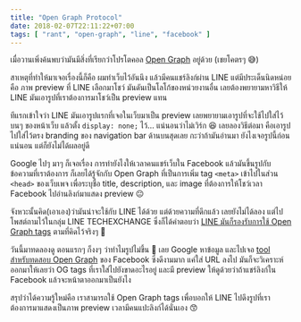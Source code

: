 ```yaml
---
title: "Open Graph Protocol"
date: 2018-02-07T22:11:22+07:00
tags: [ "rant", "open-graph", "line", "facebook" ]
---
```


เมื่อวานเพิ่งค้นพบว่ามันมีสิ่งที่เรียกว่าโปรโตคอล [Open Graph](http://ogp.me/) อยู่ด้วย (เชยโคตรๆ 😅)

สาเหตุที่ทำให้มาเจอเรื่องนี้ก็คือ ผมทำเว็บไว้อันนึง แล้วมีคนแชร์ลิงก์ผ่าน LINE แต่มีประเด็นนิดหน่อยคือ ภาพ preview ที่ LINE เลือกมาโชว์ มันดันเป็นโลโก้ของหน่วยงานอื่น เลยต้องพยายามหาวิธีให้ LINE มันเอารูปที่เราต้องการมาโชว์เป็น preview แทน

ทีแรกเข้าใจว่า LINE มันเอารูปแรกที่เจอในเว็บมาเป็น preview เลยพยายามเอารูปที่จะใช้ไปใส่ไว้บนๆ ของหน้าเว็บ แล้วตั้ง ```display: none;``` ไว้… แน่นอนว่าไม่เวิร์ก 😆 เลยลองวิธีต่อมา คือเอารูปไปใส่ไว้ตรง branding ของ navigation bar ด้านบนสุดเลย กะว่าถ้ามันอ่านมา ยังไงเจอรูปนี้ก่อนแน่นอน แต่ก็ยังไม่ได้ผลอยู่ดี

<!--more-->

Google ไปๆ มาๆ ก็เจอเรื่อง การทำยังไงให้เวลาคนแชร์เว็บใน Facebook แล้วมันขึ้นรูปกับข้อความที่เราต้องการ ก็เลยได้รู้จักกับ Open Graph ที่เป็นการเพิ่ม tag ```<meta>``` เข้าไปในส่วน ```<head>``` ของเว็บเพจ เพื่อระบุชื่อ title, description, และ image ที่ต้องการให้โชว์เวลา Facebook ไปอ่านลิงก์มาแสดง preview 😐

จังหวะนั้นคิด(เอาเอง)ว่ามันน่าจะใช้กับ LINE ได้ด้วย แต่ด้วยความที่ดึกแล้ว เลยยังไม่ได้ลอง แต่ไปโพสต์ถามไว้ในกลุ่ม LINE TECHEXCHANGE ซึ่งก็ได้คำตอบว่า [LINE มันก็รองรับการใช้ Open Graph tags](https://developers.line.me/en/faq/#how-are-the-url-previews-in-chats-and-on-timeline-generated-2017-07-24) ตามที่คิดไว้จริงๆ 🎉

วันนี้มาทดลองดู ตอนแรกๆ ก็งงๆ ว่าทำไมรูปไม่ขึ้น 🤨 เลย Google หาข้อมูล และไปเจอ [tool สำหรับทดสอบ Open Graph](https://developers.facebook.com/tools/debug/og/object/) ของ Facebook ซึ่งดีงามมาก แค่ใส่ URL ลงไป มันก็จะวิเคราะห์ออกมาให้เลยว่า OG tags ที่เราใส่ไปยังขาดอะไรอยู่ และมี preview ให้ดูด้วยว่าถ้าแชร์ลิงก์ใน Facebook แล้วจะหน้าตาออกมาเป็นยังไง

สรุปว่าได้ความรู้ใหม่คือ เราสามารถใช้ Open Graph tags เพื่อบอกให้ LINE ไปดึงรูปที่เราต้องการมาแสดงเป็นภาพ preview เวลามีคนแปะลิงก์ได้นั่นเอง 😙
